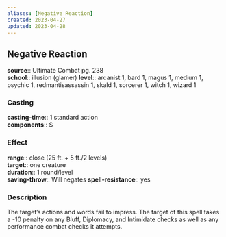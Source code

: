 ```yaml
---
aliases: [Negative Reaction]
created: 2023-04-27
updated: 2023-04-28
---
```


## Negative Reaction

**source**:: Ultimate Combat pg. 238  
**school**:: illusion (glamer)
**level**:: arcanist 1, bard 1, magus 1, medium 1, psychic 1, redmantisassassin 1, skald 1, sorcerer 1, witch 1, wizard 1

### Casting

**casting-time**:: 1 standard action  
**components**:: S

### Effect

**range**:: close (25 ft. + 5 ft./2 levels)  
**target**:: one creature  
**duration**:: 1 round/level  
**saving-throw**:: Will negates
**spell-resistance**:: yes

### Description

The target’s actions and words fail to impress. The target of this spell takes a -10 penalty on any Bluff, Diplomacy, and Intimidate checks as well as any performance combat checks it attempts.
